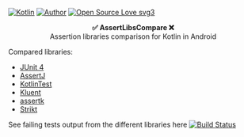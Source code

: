 [![Kotlin](https://img.shields.io/badge/Kotlin-Yes%20Please-BB42B0.svg)]()
[![Author](https://img.shields.io/badge/Author-code--schreiber-1A237E.svg)](https://github.com/code-schreiber)
[![Open Source Love svg3](https://badges.frapsoft.com/os/v3/open-source.svg?v=103)](https://github.com/ellerbrock/open-source-badges/)  

<p align="center">
 <b>✅ AssertLibsCompare ❌</b>
 <br>
 Assertion libraries comparison for Kotlin in Android
</p>


Compared libraries:
 - [JUnit 4](https://github.com/junit-team/junit4/)
 - [AssertJ](https://github.com/joel-costigliola/assertj-core/)
 - [KotlinTest](https://github.com/kotlintest/kotlintest/)
 - [Kluent](https://github.com/MarkusAmshove/Kluent/)
 - [assertk](https://github.com/willowtreeapps/assertk/)
 - [Strikt](https://github.com/robfletcher/strikt/)

See failing tests output from the different libraries here [![Build Status](https://travis-ci.org/code-schreiber/AssertLibsCompare.svg?branch=master)](https://travis-ci.org/code-schreiber/AssertLibsCompare)
